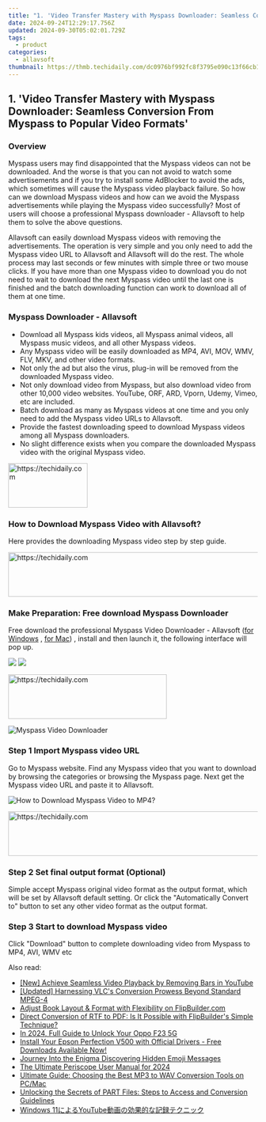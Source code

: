 ```yaml
---
title: "1. 'Video Transfer Mastery with Myspass Downloader: Seamless Conversion From Myspass to Popular Video Formats'"
date: 2024-09-24T12:29:17.756Z
updated: 2024-09-30T05:02:01.729Z
tags:
  - product
categories:
  - allavsoft
thumbnail: https://thmb.techidaily.com/dc0976bf992fc8f3795e090c13f66cb1c6f1455915fe3cbbbf65ceba836d3f9e.jpg
---
```


## 1. 'Video Transfer Mastery with Myspass Downloader: Seamless Conversion From Myspass to Popular Video Formats'

### Overview

Myspass users may find disappointed that the Myspass videos can not be downloaded. And the worse is that you can not avoid to watch some advertisements and if you try to install some AdBlocker to avoid the ads, which sometimes will cause the Myspass video playback failure. So how can we download Myspass videos and how can we avoid the Myspass advertisements while playing the Myspass video successfully? Most of users will choose a professional Myspass downloader - Allavsoft to help them to solve the above questions.

Allavsoft can easily download Myspass videos with removing the advertisements. The operation is very simple and you only need to add the Myspass video URL to Allavsoft and Allavsoft will do the rest. The whole process may last seconds or few minutes with simple three or two mouse clicks. If you have more than one Myspass video to download you do not need to wait to download the next Myspass video until the last one is finished and the batch downloading function can work to download all of them at one time.

### Myspass Downloader - Allavsoft

* Download all Myspass kids videos, all Myspass animal videos, all Myspass music videos, and all other Myspass videos.
* Any Myspass video will be easily downloaded as MP4, AVI, MOV, WMV, FLV, MKV, and other video formats.
* Not only the ad but also the virus, plug-in will be removed from the downloaded Myspass video.
* Not only download video from Myspass, but also download video from other 10,000 video websites. YouTube, ORF, ARD, Vporn, Udemy, Vimeo, etc are included.
* Batch download as many as Myspass videos at one time and you only need to add the Myspass video URLs to Allavsoft.
* Provide the fastest downloading speed to download Myspass videos among all Myspass downloaders.
* No slight difference exists when you compare the downloaded Myspass video with the original Myspass video.

<!-- affiliate ads begin -->
<a href="https://malaysia-healthcare-travel-council.pxf.io/c/5597632/1576474/17382" target="_top" id="1576474">
  <img src="//a.impactradius-go.com/display-ad/17382-1576474" border="0" alt="https://techidaily.com" width="160" height="90"/>
</a>
<img height="0" width="0" src="https://malaysia-healthcare-travel-council.pxf.io/i/5597632/1576474/17382" style="position:absolute;visibility:hidden;" border="0" />
<!-- affiliate ads end -->

### How to Download Myspass Video with Allavsoft?

Here provides the downloading Myspass video step by step guide.

<!-- affiliate ads begin -->
<a href="https://appsumo.8odi.net/c/5597632/2105869/7443" target="_top" id="2105869">
  <img src="//a.impactradius-go.com/display-ad/7443-2105869" border="0" alt="https://techidaily.com" width="728" height="90"/>
</a>
<img height="0" width="0" src="https://appsumo.8odi.net/i/5597632/2105869/7443" style="position:absolute;visibility:hidden;" border="0" />
<!-- affiliate ads end -->

### Make Preparation: Free download Myspass Downloader

Free download the professional Myspass Video Downloader - Allavsoft ([for Windows](https://tools.techidaily.com/allavsoft/products/) , [for Mac](https://tools.techidaily.com/allavsoft/products/)) , install and then launch it, the following interface will pop up.

[![](https://www.allavsoft.com/how-to/../images/how-to/free-download-win.jpg)](https://tools.techidaily.com/allavsoft/products/) [![](https://www.allavsoft.com/how-to/../images/how-to/free-download-mac.jpg)](https://tools.techidaily.com/allavsoft/products/)

<!-- affiliate ads begin -->
<a href="https://aligracehair.sjv.io/c/5597632/2135371/19272" target="_top" id="2135371">
  <img src="//a.impactradius-go.com/display-ad/19272-2135371" border="0" alt="https://techidaily.com" width="320" height="90"/>
</a>
<img height="0" width="0" src="https://aligracehair.sjv.io/i/5597632/2135371/19272" style="position:absolute;visibility:hidden;" border="0" />
<!-- affiliate ads end -->

![Myspass Video Downloader](https://www.allavsoft.com/how-to/../images/allavsoft/screen-shot-600.jpg)

### Step 1 Import Myspass video URL

Go to Myspass website. Find any Myspass video that you want to download by browsing the categories or browsing the Myspass page. Next get the Myspass video URL and paste it to Allavsoft.

![How to Download Myspass Video to MP4?](https://www.allavsoft.com/how-to/../images/how-to/download-rtmp-video/download-rtmp-video.jpg)

<!-- affiliate ads begin -->
<a href="https://imp.i357552.net/c/5597632/857865/11832" target="_top" id="857865">
  <img src="//a.impactradius-go.com/display-ad/11832-857865" border="0" alt="https://techidaily.com" width="728" height="90"/>
</a>
<img height="0" width="0" src="https://imp.i357552.net/i/5597632/857865/11832" style="position:absolute;visibility:hidden;" border="0" />
<!-- affiliate ads end -->

### Step 2 Set final output format (Optional)

Simple accept Myspass original video format as the output format, which will be set by Allavsoft default setting. Or click the "Automatically Convert to" button to set any other video format as the output format.

### Step 3 Start to download Myspass video

Click "Download" button to complete downloading video from Myspass to MP4, AVI, WMV etc

<ins class="adsbygoogle"
     style="display:block"
     data-ad-format="autorelaxed"
     data-ad-client="ca-pub-7571918770474297"
     data-ad-slot="1223367746"></ins>

<ins class="adsbygoogle"
     style="display:block"
     data-ad-client="ca-pub-7571918770474297"
     data-ad-slot="8358498916"
     data-ad-format="auto"
     data-full-width-responsive="true"></ins>

<span class="atpl-alsoreadstyle">Also read:</span>
<div><ul>
<li><a href="https://youtube-videos.techidaily.com/new-achieve-seamless-video-playback-by-removing-bars-in-youtube/"><u>[New] Achieve Seamless Video Playback by Removing Bars in YouTube</u></a></li>
<li><a href="https://some-techniques.techidaily.com/updated-harnessing-vlcs-conversion-prowess-beyond-standard-mpeg-4/"><u>[Updated] Harnessing VLC's Conversion Prowess Beyond Standard MPEG-4</u></a></li>
<li><a href="https://win-bits.techidaily.com/adjust-book-layout-and-format-with-flexibility-on-flipbuildercom/"><u>Adjust Book Layout & Format with Flexibility on FlipBuilder.com</u></a></li>
<li><a href="https://win-bits.techidaily.com/direct-conversion-of-rtf-to-pdf-is-it-possible-with-flipbuilders-simple-technique/"><u>Direct Conversion of RTF to PDF: Is It Possible with FlipBuilder's Simple Technique?</u></a></li>
<li><a href="https://easy-unlock-android.techidaily.com/in-2024-full-guide-to-unlock-your-oppo-f23-5g-by-drfone-android/"><u>In 2024, Full Guide to Unlock Your Oppo F23 5G</u></a></li>
<li><a href="https://win-amazing.techidaily.com/install-your-epson-perfection-v500-with-official-drivers-free-downloads-available-now/"><u>Install Your Epson Perfection V500 with Official Drivers - Free Downloads Available Now!</u></a></li>
<li><a href="https://tiktok-video-recordings.techidaily.com/journey-into-the-enigma-discovering-hidden-emoji-messages/"><u>Journey Into the Enigma Discovering Hidden Emoji Messages</u></a></li>
<li><a href="https://some-approaches.techidaily.com/the-ultimate-periscope-user-manual-for-2024/"><u>The Ultimate Periscope User Manual for 2024</u></a></li>
<li><a href="https://win-bits.techidaily.com/ultimate-guide-choosing-the-best-mp3-to-wav-conversion-tools-on-pcmac/"><u>Ultimate Guide: Choosing the Best MP3 to WAV Conversion Tools on PC/Mac</u></a></li>
<li><a href="https://win-bits.techidaily.com/unlocking-the-secrets-of-part-files-steps-to-access-and-conversion-guidelines/"><u>Unlocking the Secrets of PART Files: Steps to Access and Conversion Guidelines</u></a></li>
<li><a href="https://win-bits.techidaily.com/windows-11youtube/"><u>Windows 11によるYouTube動画の効果的な記録テクニック</u></a></li>
</ul></div>

